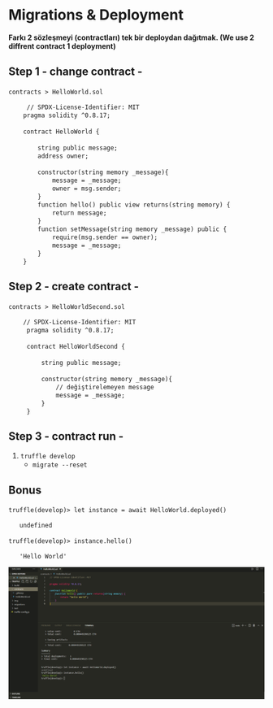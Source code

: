 # Migrations & Deployment
**Farkı 2 sözleşmeyi (contractları) tek bir deploydan dağıtmak. (We use 2 diffrent contract 1 deployment)**
## Step 1 - change contract -
`contracts > HelloWorld.sol` <br/>

``` solidity
     // SPDX-License-Identifier: MIT
    pragma solidity ^0.8.17;

    contract HelloWorld {

        string public message;
        address owner;

        constructor(string memory _message){
            message = _message;
            owner = msg.sender;
        }
        function hello() public view returns(string memory) {
            return message;
        }
        function setMessage(string memory _message) public {
            require(msg.sender == owner);
            message = _message;
        }
    }
  ```

## Step 2 - create contract -
 `contracts > HelloWorldSecond.sol` <br/>
 
 ``` solidity
     // SPDX-License-Identifier: MIT
      pragma solidity ^0.8.17;
      
      contract HelloWorldSecond {

          string public message;

          constructor(string memory _message){
              // değiştirelemeyen message
              message = _message;
          }
      }
  ```
## Step 3 - contract run -
1. `truffle develop`
   - `migrate --reset`
   
   

## Bonus 
`truffle(develop)> let instance = await HelloWorld.deployed()`
``` solidity
   undefined
```
`truffle(develop)> instance.hello()`
``` solidity
   'Hello World'
```

![This is an image](https://github.com/Memo-Lee/Truffle-Web3/blob/main/1.HelloWorld/img/helloworld.png)

